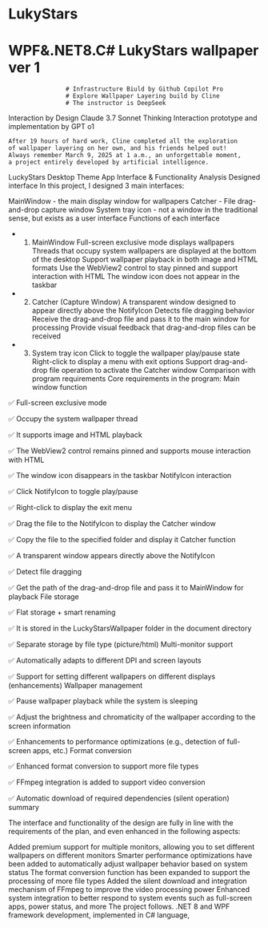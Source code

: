# LukyStars

 # WPF&.NET8.C# LukyStars wallpaper  ver 1

                    # Infrastructure Biuld by Github Copilot Pro   
                    # Explore Wallpaper Layering build by Cline
                    # The instructor is DeepSeek
  Interaction by Design Claude 3.7 Sonnet Thinking
  Interaction prototype and implementation by GPT o1
   
    After 19 hours of hard work, Cline completed all the exploration 
    of wallpaper layering on her own, and his friends helped out!
    Always remember March 9, 2025 at 1 a.m., an unforgettable moment, 
    a project entirely developed by artificial intelligence.

LuckyStars Desktop Theme App Interface & Functionality Analysis
Designed interface
In this project, I designed 3 main interfaces:

MainWindow - the main display window for wallpapers
Catcher - File drag-and-drop capture window
System tray icon - not a window in the traditional sense, but exists as a user interface
Functions of each interface

* 1. MainWindow
Full-screen exclusive mode displays wallpapers
Threads that occupy system wallpapers are displayed at the bottom of the desktop
Support wallpaper playback in both image and HTML formats
Use the WebView2 control to stay pinned and support interaction with HTML
The window icon does not appear in the taskbar

* 2. Catcher (Capture Window)
A transparent window designed to appear directly above the NotifyIcon
Detects file dragging behavior
Receive the drag-and-drop file and pass it to the main window for processing
Provide visual feedback that drag-and-drop files can be received

* 3. System tray icon
Click to toggle the wallpaper play/pause state
Right-click to display a menu with exit options
Support drag-and-drop file operation to activate the Catcher window
Comparison with program requirements
Core requirements in the program:
Main window function

✅ Full-screen exclusive mode

✅ Occupy the system wallpaper thread

✅ It supports image and HTML playback

✅ The WebView2 control remains pinned and supports mouse interaction with HTML

✅ The window icon disappears in the taskbar NotifyIcon interaction

✅ Click NotifyIcon to toggle play/pause

✅ Right-click to display the exit menu

✅ Drag the file to the NotifyIcon to display the Catcher window

✅ Copy the file to the specified folder and display it Catcher function

✅ A transparent window appears directly above the NotifyIcon

✅ Detect file dragging

✅ Get the path of the drag-and-drop file and pass it to MainWindow for playback File storage

✅ Flat storage + smart renaming

✅ It is stored in the LuckyStarsWallpaper folder in the document directory

✅ Separate storage by file type (picture/html) Multi-monitor support

✅ Automatically adapts to different DPI and screen layouts

✅ Support for setting different wallpapers on different displays (enhancements) Wallpaper management

✅ Pause wallpaper playback while the system is sleeping

✅ Adjust the brightness and chromaticity of the wallpaper according to the screen information

✅ Enhancements to performance optimizations (e.g., detection of full-screen apps, etc.) Format conversion

✅ Enhanced format conversion to support more file types

✅ FFmpeg integration is added to support video conversion

✅ Automatic download of required dependencies (silent operation) summary

The interface and functionality of the design are fully in line with the requirements of the plan, and even enhanced in the following aspects:

Added premium support for multiple monitors, allowing you to set different wallpapers on different monitors
Smarter performance optimizations have been added to automatically adjust wallpaper behavior based on system status
The format conversion function has been expanded to support the processing of more file types
Added the silent download and integration mechanism of FFmpeg to improve the video processing power
Enhanced system integration to better respond to system events such as full-screen apps, power status, and more
The project follows. .NET 8 and WPF framework development, implemented in C# language,
